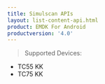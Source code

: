 ```yaml
---
title: Simulscan APIs
layout: list-content-api.html
product: EMDK For Android
productversion: '4.0'
---
```

>Supported Devices:
* TC55 KK
* TC75 KK








